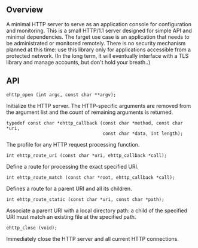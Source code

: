 ## Overview
A minimal HTTP server to serve as an application console for configuration and monitoring.
This is a small HTTP/1.1 server designed for simple API and minimal dependencies. The target use case is an application that needs to be administrated or monitored remotely.
There is no security mechanism planned at this time: use this library only for applications accessible from a protected network.
(In the long term, it will eventually interface with a TLS library and manage accounts, but don't hold your breath..)
## API
```
ehttp_open (int argc, const char **argv);
```
Initialize the HTTP server. The HTTP-specific arguments are removed from the argument list and the count of remaining arguments is returned.

```
typedef const char *ehttp_callback (const char *method, const char *uri,
                                    const char *data, int length);
```
The profile for any HTTP request processing function.
```
int ehttp_route_uri (const char *uri, ehttp_callback *call);
```
Define a route for processing the exact specified URI.
```
int ehttp_route_match (const char *root, ehttp_callback *call);
```
Defines a route for a parent URI and all its children.
```
int ehttp_route_static (const char *uri, const char *path);
```
Associate a parent URI with a local directory path: a child of the specified URI must match an existing file at the specified path.
```
ehttp_close (void);
```
Immediately close the HTTP server and all current HTTP connections.
